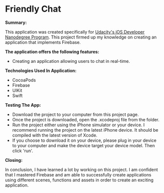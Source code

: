 # Friendly Chat

**Summary:**

This application was created specifically for [Udacity's iOS Developer Nanodegree Program](https://www.udacity.com). This project firmed up my knowledge on creating an application that implements Firebase.

**The application offers the following features:**

* Creating an application allowing users to chat in real-time.

**Technologies Used In Application:**

* CocoaPods
* Firebase
* UIKit
* Swift

**Testing The App:**

* Download the project to your computer from this project page.
* Once the project is downloaded, open the .xcodeproj file from the folder.
* Run the project either using the iPhone simulator or your device. I recommend running the project on the latest iPhone device. It should be compiled with the latest version of Xcode.
* If you choose to download it on your device, please plug in your device to your computer and make the device target your device model. Then click 'run'.

**Closing:**

In conclusion, I have learned a lot by working on this project. I am confident that I mastered Firebase and am able to successfully create applications using different scenes, functions and assets in order to create an exciting application. 
